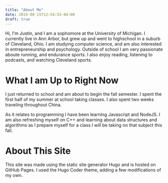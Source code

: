 ```yaml
---
title: "About Me"
date: 2019-08-15T12:54:53-04:00
draft: true
---
```


Hi, I'm Justin, and I am a sophomore at the University of Michigan. I currently live in Ann Arbor, but grew up and went to highschool in a suburb of Cleveland, Ohio. I am studying computer science, and am also interested in entrepreneurship and psychology. Outside of school I am very passionate aboute running, and endurance sports. I also enjoy reading, listening to podcasts, and watching Cleveland sports. 

# What I am Up to Right Now

I just returned to school and am about to begin the fall semester. I spent the first half of my summer at school taking classes. I also spent two weeks traveling throughout China.

As it relates to programming I have been learning Javascript and NodeJS. I am also refreshing myself on C++ and learning about data structures and algorithms as I prepare myself for a class I will be taking on that subject this fall.

# About This Site
This site was made using the static site generator Hugo and is hosted on GitHub Pages. I used the Hugo Coder theme, adding a few modifications of my own.
